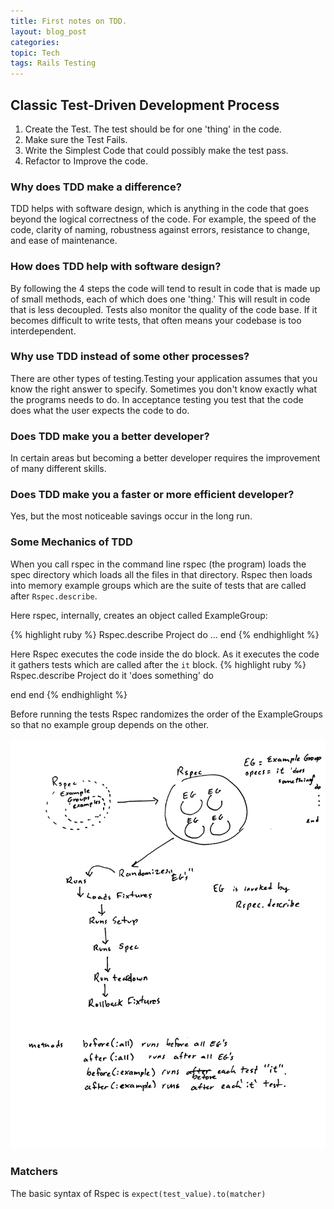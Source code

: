 ```yaml
---
title: First notes on TDD.
layout: blog_post
categories: 
topic: Tech
tags: Rails Testing 
---
```



## Classic Test-Driven Development Process

1. Create the Test. The test should be for one 'thing' in the code.
2. Make sure the Test Fails.
3. Write the Simplest Code that could possibly make the test pass.
4. Refactor to Improve the code.


### Why does TDD make a difference?
TDD helps with software design, which is anything in the code that goes beyond the logical correctness of the code. For example, the speed of the code, clarity of naming, robustness against errors, resistance to change, and ease of maintenance.

### How does TDD help with software design?
By following the 4 steps the code will tend to result in code that is made up of small methods, each of which does one 'thing.' This will result in code that is less decoupled. Tests also monitor the quality of the code base. If it becomes difficult to write tests, that often means your codebase is too interdependent.

### Why use TDD instead of some other processes?
There are other types of testing.Testing your application assumes that you know the right answer to specify. Sometimes you don't know exactly what the programs needs to do. In acceptance testing you test that the code does what the user expects the code to do.

### Does TDD make you a better developer?
In certain areas but becoming a better developer requires the improvement of many different skills.

### Does TDD make you a faster or more efficient developer?
Yes, but the most noticeable savings occur in the long run.


### Some Mechanics of TDD
When you call rspec in the command line rspec (the program) loads the spec directory which loads all the files in that directory. Rspec then loads into memory example groups which are the suite of tests that are called after ```Rspec.describe```.

Here rspec, internally, creates an object called ExampleGroup: 

{% highlight ruby %}
Rspec.describe Project do
...
end
{% endhighlight %}

Here Rspec executes the code inside the do block. As it executes the code it gathers tests which are called after the `it` block. 
{% highlight ruby %}
Rspec.describe Project do
 it 'does something' do
 
 end
end
{% endhighlight %}

 Before running the tests Rspec randomizes the order of the ExampleGroups so that no example group depends on the other.
 
 <img class="img-responsive" src="https://github.com/dlaf88/dlaf88.github.io/blob/master/img/2019_07_26_17_49_42.png">

### Matchers
The basic syntax of Rspec is ```expect(test_value).to(matcher)```
